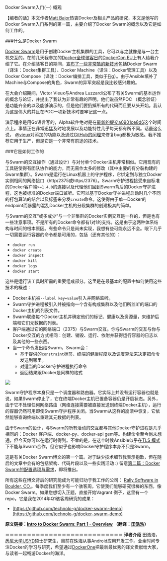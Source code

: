 Docker Swarm入门(一) 概观

【编者的话】本文作者[Matt Bajor](https://github.com/technolo-g)热衷Docker及相关产品的研究，本文是他写的Docker Swarm入门系列的第一篇，主要介绍了Docker Swarm的概念以及它是如何工作的。

###什么是Docker Swarm

[Docker Swarm](https://github.com/docker/swarm)是用于创建Docker主机集群的工具，它可以与之就像是与一台主机交互的。在前几天我参加的[Docker全球骇客日](http://www.meetup.com/Docker-meetups/events/148163592/ )的[DockerCon EU](http://blog.docker.com/2015/01/dockercon-eu-introducing-docker-swarm/)上有人给我介绍了它。在介绍骇客日的期间，[宣布了一些非常酷的新技术](http://blog.docker.com/2014/12/announcing-docker-machine-swarm-and-compose-for-orchestrating-distributed-apps/)包括Docker Swarm（译注：Docker集群工具）、Docker Machine（译注：Docker管理工具）以及Docker Compose（译注：Docker编排工具，类似于[Fig](http://dockerone.com/article/119)）。由于Ansible填补了Machine与Compose的角色，Swarm的异军突起是我比较感兴趣的。

在大会介绍期间，Victor Vieux与Andrea Luzzardi公布了有关Swarm的基本运作的概念与论证，并提出了我认为非常有趣的声明。他们说虽然POC （概念验证）是功能齐全的以及能够演示的，但是他们要扔掉所有的代码而且要从头开始。我认为这是伟大的并且在POC一项新技术时要牢记这一点。

演示程序是用Go语言写的，Alpha软件绝对是在[最新的提交a0901ce8d6](https://github.com/docker/swarm/commit/a0901ce8d679e3ff0e13eee61e99407b4436bebd)这个时间点上。事情正在非常迅猛及时地发展以及功能特性几乎每天都有所不同。话虽这么说， [@vieux](https://github.com/vieux)对添加的功能以及通过[GitHub的问理](https://github.com/docker/swarm/issues)来修复bug都极为敏感。我不推荐它用于生产，但是它是一个非常有前途的技术。

###它是如何工作的

与Swarm的交互操作（通过设计）与对付单个Docker主机非常相似。它用现有的工具链使得有团队协作的能力，而无需作太多的修改（其中主要的有分裂构建的Swarm集群）。Swarm是运行在Linux机器上的守护程序，它绑定到与独立Docker实例相同的网络接口（http/2375或https/2376）。Swarm守护进程接受来自标准的Docker客户端`>=1.4.0`的连接以及代理他们回到Swarm背后的Docker守护进程，这也被标准的Docker端口监听。它可以基于Docker守护进程启动时几个不同的打包算法的结合以及标签来分发`create`命令。这使得由于单一Docker的endpoint而暴露的混乱Docker主机的分段集群的创建极其的简单。

与Swarm的交互“或多或少”与一个非集群的Docker实例交互是一样的，但是也有一些注意事项。不是所有的Docker命令都有1对1的支持。这是由于这两种体系结构与时间的根本原因。有些命令只是尚未实现，我想有些可能永远不会。眼下几乎一切需要运行容器的命令都是可用的，包括（还有其他的）：

* `docker run`
* `docker create`
* `docker inspect`
* `docker kill`
* `docker logs`
* `docker start`

这些是运行该工具时所需的重要组成部分。这里是在最基本的配置中如何使用这些技术的概述：

* Docker主机被`--label key=value`引入并网络监听。
* Swarm守护进程被引入并被指向一个含有构成集群以及他们所监听的端口的Docker主机的列表文件。
* Swarm联络每个Docker主机并确定他们的标记、健康以及资源量，来维护后端和它们元数据的列表。
* 客户端通过它的网络端口（2375）与Swarm交互。你与Swarm的交互与你与Docker交互的方式相同：创建、销毁、运行、依附并获得运行容器的日志以及其他的一些东西。
* 当一个命令发出给Swarm，Swarm会：
	* 基于提供的`constraint`标签、终端的健康程度以及调度算法来决定把命令发送到哪里。
	* 对适当的Docker守护进程执行命令
	* 返回结果跟Docker是同样的格式

![](http://technolo-g.com/images/Swarm_Diagram_Omnigraffle.jpg)
	
Swarm守护程序本身只是一个调度器和路由器。它实际上并没有运行容器也就是说，如果Swarm停止了，它在终端Docker主机已置备容器仍是开启状态。另外，由于它不处理任何网络路由（网络连接需要被直接发送到终端Docker主机），运行的容器仍然可用即使Swarm守护程序关闭。当Swarm从这样的崩溃中恢复，它依然能够查询终端以重建其元数据的列表。

由于Swarm的设计，与Swarm的所有活动的交互都与其他Docker守护进程是几乎相同的：Docker 客户端、docker-py、docker-api gem等。构建命令至今尚未想通，但今天你可以在运行时得到。不幸的是，在这个时候Ansible似乎在[TLS 模式](https://github.com/ansible/ansible/issues/10032)下不能与Swarm合作，但它似乎也影响Docker守护程序本身不只是Swarm。

这是有关Docker Swarm博文的第一个篇。对于缺少技术细节我表示抱歉，但在随后的文章中会有的包括架构、代码片段以及一些实践活动 :) 留意[第二篇：Docker Swarm的配置选项与需求]()，即将推出。

所有这些在博文背后的研究能成为可能归功于我工作的公司： [Rally Software in Boulder, CO.](https://www.rallydev.com/careers/open-positions)。每季度我们至少有一个骇客周，它使我们能够研究很棒的东西，像Docker Swarm。如果您想切入正题，直接开始Vagrant 例子，这里有一个repo，它是我在2014年Q1骇客周研究的成果：

* [https://github.com/technolo-g/docker-swarm-demo](https://github.com/technolo-g/docker-swarm-demo)


**原文链接：[Intro to Docker Swarm: Part 1 - Overview](https://github.com/docker/swarm) （翻译：[田浩浩](https://github.com/llitfkitfk)）**

＝＝＝＝＝＝＝＝＝＝＝＝＝＝＝＝＝＝＝＝＝＝＝＝＝＝＝
**译者介绍**
田浩浩，[悉尼大学USYD](http://sydney.edu.au/engineering/it/)硕士研究生，目前在珠海从事Android应用开发工作。业余时间专注Docker的学习与研究，希望通过[DockerOne](http://dockerone.com/)把最新最优秀的译文贡献给大家，与读者一起畅游Docker的海洋。

